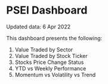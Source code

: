 # PSEI Dashboard
Updated data: 6 Apr 2022

This dashboard presents the following:
1. Value Traded by Sector
2. Value Traded by Stock Ticker
3. Stocks Price Change Status
4. YTD vs Weekly Performance
5. Momentum vs Volatility vs Trend
